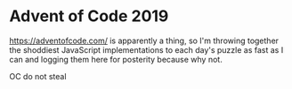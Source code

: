 # Advent of Code 2019

https://adventofcode.com/ is apparently a thing, so I'm throwing together the shoddiest JavaScript implementations to each day's puzzle as fast as I can and logging them here for posterity because why not.

OC do not steal
